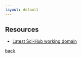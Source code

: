 ```yaml
---
layout: default
---
```


## Resources

-  [Latest Sci-Hub working domain](https://lovescihub.wordpress.com)

[back](./)
